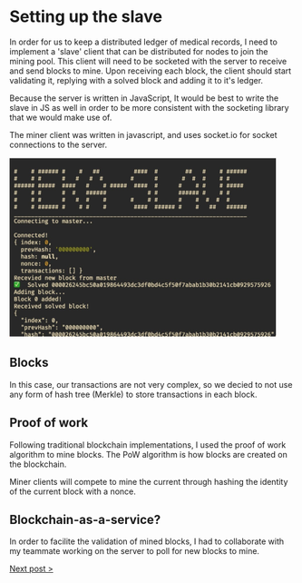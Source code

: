 # Setting up the slave

In order for us to keep a distributed ledger of medical records, I need to implement a 'slave' client that can be distributed for nodes to join the mining pool. This client will need to be socketed with the server to receive and send blocks to mine. Upon receiving each block, the client should start validating it, replying with a solved block and adding it to it's ledger.

Because the server is written in JavaScript, It would be best to write the slave in JS as well in order to be more consistent with the socketing library that we would make use of.

The miner client was written in javascript, and uses socket.io for socket connections to the server.

![](slav.png)

## Blocks

In this case, our transactions are not very complex, so we decied to not use any form of hash tree (Merkle) to store transactions in each block.

## Proof of work

Following traditional blockchain implementations, I used the proof of work algorithm to mine blocks. The PoW algorithm is how blocks are created on the blockchain.

Miner clients will compete to mine the current through hashing the identity of the current block with a nonce.

## Blockchain-as-a-service?

In order to facilite the validation of mined blocks, I had to collaborate with my teammate working on the server to poll for new blocks to mine.

[Next post >](https://github.com/heka-project/blog/blob/master/sean/8.md)
